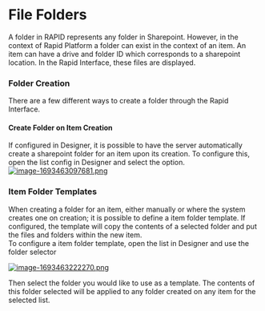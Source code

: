 # File Folders

A folder in RAPID represents any folder in Sharepoint. However, in the context of Rapid Platform a folder can exist in the context of an item. An item can have a drive and folder ID which corresponds to a sharepoint location. In the Rapid Interface, these files are displayed.

### Folder Creation

There are a few different ways to create a folder through the Rapid Interface.

#### Create Folder on Item Creation

If configured in Designer, it is possible to have the server automatically create a sharepoint folder for an item upon its creation. To configure this, open the list config in Designer and select the option.  
[![image-1693463097681.png](https://docs.rapidplatform.com/uploads/images/gallery/2023-08/scaled-1680-/KgWqEY7TFz8WlAn0-image-1693463097681.png)](https://docs.rapidplatform.com/uploads/images/gallery/2023-08/KgWqEY7TFz8WlAn0-image-1693463097681.png)

### Item Folder Templates

When creating a folder for an item, either manually or where the system creates one on creation; it is possible to define a item folder template. If configured, the template will copy the contents of a selected folder and put the files and folders within the new item.  
To configure a item folder template, open the list in Designer and use the folder selector

[![image-1693463222270.png](https://docs.rapidplatform.com/uploads/images/gallery/2023-08/scaled-1680-/01yliMefhhufvlpI-image-1693463222270.png)](https://docs.rapidplatform.com/uploads/images/gallery/2023-08/01yliMefhhufvlpI-image-1693463222270.png)

Then select the folder you would like to use as a template. The contents of this folder selected will be applied to any folder created on any item for the selected list.